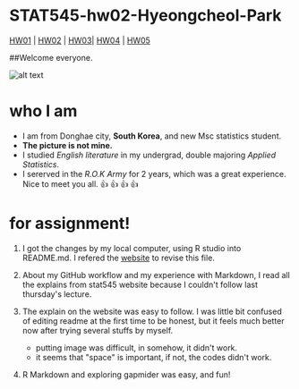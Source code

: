 # STAT545-hw02-Hyeongcheol-Park

[HW01](https://github.com/aiod01/STAT545-hw01-Hyeongcheol-Park) | 
[HW02](https://github.com/aiod01/STAT545-hw02-Hyeongcheol-Park/blob/master/Exploring_Gapminder_for_HW2.md) |
[HW03](https://github.com/aiod01/STAT545-hw-Hyeongcheol-Park/blob/master/hw03/hw03-hyeongcheol-park.md)|
[HW04](https://github.com/aiod01/STAT545-hw-Hyeongcheol-Park/blob/master/Hw04/hw04.md) |
[HW05](https://github.com/aiod01/STAT545-hw-Hyeongcheol-Park/blob/master/Hw05/hw05.md)




##Welcome everyone.


![alt text](https://pbs.twimg.com/media/DCWipygV0AA6dzi.jpg)

# who I am

- I am from Donghae city, **South Korea**, and new Msc statistics student. 
- **The picture is not mine.**
- I studied *English literature* in my undergrad, double majoring *Applied Statistics*. 
- I sererved in the *R.O.K Army* for 2 years, which was a great experience. 
Nice to meet you all.
:thumbsup: 
:thumbsup: 
:thumbsup: 
:thumbsup: 
 
# for assignment!

1. I got the changes by my local computer, using R studio into README.md. I refered the [website](https://raw.githubusercontent.com/STAT545-UBC/STAT545-UBC.github.io/master/hw01_sample_readme.md) to revise this file.
 
2. About my GitHub workflow and my experience with Markdown, I read all the explains from stat545 website because I couldn't follow last thursday's lecture. 

3. The explain on the website was easy to follow. I was little bit confused of editing readme at the first time to be honest, but it feels much better now after trying several stuffs by myself.

    - putting image was difficult, in somehow, it didn't work.
    - it seems that "space" is important, if not, the codes didn't work.

4. R Markdown and exploring gapmider was easy, and fun!
  








